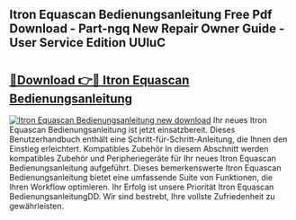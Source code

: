 ## Itron Equascan Bedienungsanleitung Free Pdf Download - Part-ngq New Repair Owner Guide - User Service Edition UUluC

# <h2><a href="http://df4sxls.blite.top/?on=Itron+Equascan+Bedienungsanleitung">🔗Download 👉🔴 Itron Equascan Bedienungsanleitung</a></h2>

[![Itron Equascan Bedienungsanleitung new download](https://i.imgur.com/lujVjoI.png)](http://df4sxls.blite.top/?on=Itron+Equascan+Bedienungsanleitung)
Ihr neues Itron Equascan Bedienungsanleitung ist jetzt einsatzbereit. Dieses Benutzerhandbuch enthält eine Schritt-für-Schritt-Anleitung, die Ihnen den Einstieg erleichtert. Kompatibles Zubehör In diesem Abschnitt werden kompatibles Zubehör und Peripheriegeräte für Ihr neues Itron Equascan Bedienungsanleitung aufgeführt. Dieses bemerkenswerte Itron Equascan Bedienungsanleitung bietet eine umfassende Suite von Funktionen, die Ihren Workflow optimieren. Ihr Erfolg ist unsere Priorität Itron Equascan BedienungsanleitungDD. Wir sind bestrebt, Ihre vollste Zufriedenheit zu gewährleisten.
